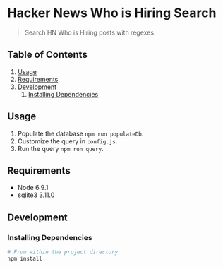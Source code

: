 # Hacker News Who is Hiring Search

> Search HN Who is Hiring posts with regexes.


## Table of Contents

1. [Usage](#Usage)
1. [Requirements](#requirements)
1. [Development](#development)
    1. [Installing Dependencies](#installing-dependencies)

## Usage

1. Populate the database `npm run populateDb`.
1. Customize the query in `config.js`.
1. Run the query `npm run query`.

## Requirements

- Node 6.9.1
- sqlite3 3.11.0

## Development

### Installing Dependencies

```sh
# From within the project directory
npm install
```

